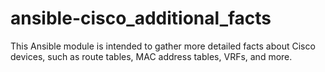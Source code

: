 # ansible-cisco_additional_facts
This Ansible module is intended to gather more detailed facts about Cisco devices, such as route tables, MAC address tables, VRFs, and more.
